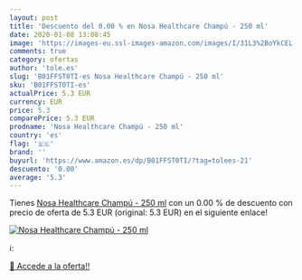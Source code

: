 ```yaml
---
layout: post
title: 'Descuento del 0.00 % en Nosa Healthcare Champú - 250 ml'
date: 2020-01-08 13:08:45
image: 'https://images-eu.ssl-images-amazon.com/images/I/31L3%2BoYkCEL._SL400_.jpg'
comments: true
category: ofertas
author: 'tole.es'
slug: 'B01FFST0TI-es Nosa Healthcare Champú - 250 ml'
sku: 'B01FFST0TI-es'
actualPrice: 5.3 EUR
currency: EUR
price: 5.3
comparePrice: 5.3 EUR
prodname: 'Nosa Healthcare Champú - 250 ml'
country: 'es'
flag: '🇪🇸'
brand: ''
buyurl: 'https://www.amazon.es/dp/B01FFST0TI/?tag=tolees-21'
descuento: '0.00'
average: '5.3'
---
```


Tienes [Nosa Healthcare Champú - 250 ml](https://www.amazon.es/dp/B01FFST0TI/?tag=tolees-21) con un 0.00 % de descuento con precio de oferta de 5.3 EUR (original: 5.3 EUR) en el siguiente enlace!

[![Nosa Healthcare Champú - 250 ml](https://images-eu.ssl-images-amazon.com/images/I/31L3%2BoYkCEL._SL400_.jpg)](https://www.amazon.es/dp/B01FFST0TI/?tag=tolees-21)

ℹ️:


[🛒 Accede a la oferta!!](https://www.amazon.es/dp/B01FFST0TI/?tag=tolees-21)
